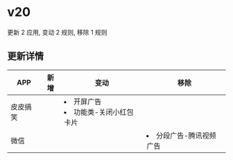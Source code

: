 # v20

更新 2 应用, 变动 2 规则, 移除 1 规则

## 更新详情

|APP|新增|变动|移除|
|-|-|-|-|
|皮皮搞笑||<li>开屏广告<li>功能类-关闭小红包卡片||
|微信|||<li>分段广告-腾讯视频广告|
